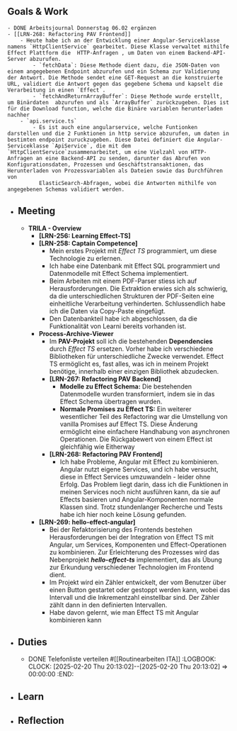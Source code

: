 ## Goals & Work
	- DONE Arbeitsjournal Donnerstag 06.02 ergänzen
	- [[LRN-268: Refactoring PAV Frontend]]
		- Heute habe ich an der Entwicklung einer Angular-Serviceklasse namens `HttpClientService` gearbeitet. Diese Klasse verwaltet mithilfe Effect Plattform die  HTTP-Anfragen , um Daten von einem Backend-API-Server abzurufen.
			- `fetchData`: Diese Methode dient dazu, die JSON-Daten von einem angegebenen Endpoint abzurufen und ein Schema zur Validierung der Antwort. Die Methode sendet eine GET-Request an die konstruierte URL, validiert die Antwort gegen das gegebene Schema und kapselt die Verarbeitung in einen `Effect`.
			- `fetchAndReturnArrayBuffer`: Diese Methode wurde erstellt, um Binärdaten  abzurufen und als `ArrayBuffer` zurückzugeben. Dies ist für die Download function, welche die Binäre variablen herunterladen nachher
		- `api.service.ts`
			- Es ist auch eine angularservice, welche Funtionken darstellen und die 2 Funktionen in http service abzurufen, um daten in bestimten endpoint zuruckzugeben. Diese Datei definiert die Angular-Serviceklasse `ApiService`, die mit dem `HttpClientService`zusammenarbeitet, um eine Vielzahl von HTTP-Anfragen an eine Backend-API zu senden, darunter das Abrufen von Konfigurationsdaten, Prozessen und Geschäftstransaktionen, das Herunterladen von Prozessvariablen als Dateien sowie das Durchführen von 
			  ElasticSearch-Abfragen, wobei die Antworten mithilfe von angegebenen Schemas validiert werden.
- ## Meeting
	- **TRILA - Overview**
		- **[LRN-256: Learning Effect-TS]**
		- **[LRN-258: Captain Competence]**
			- Mein erstes Projekt mit *Effect TS*  programmiert, um diese Technologie zu erlernen.
			- Ich habe eine Datenbank mit Effect SQL programmiert und Datenmodelle mit Effect Schema implementiert.
			- Beim Arbeiten mit einem PDF-Parser stiess ich auf Herausforderungen. Die Extraktion erwies sich als schwierig, da die unterschiedlichen Strukturen der PDF-Seiten eine einheitliche Verarbeitung verhinderten. Schlussendlich habe ich die Daten via Copy-Paste eingefügt.
			- Den Datenbankteil habe ich abgeschlossen, da die Funktionalität von Learni bereits vorhanden ist.
		- **Process-Archive-Viewer**
			- Im **PAV-Projekt** soll ich die bestehenden **Dependencies** durch *Effect TS* ersetzen. Vorher habe ich verschiedene Bibliotheken für unterschiedliche Zwecke verwendet. Effect TS ermöglicht es, fast alles, was ich in meinem Projekt benötige, innerhalb einer einzigen Bibliothek abzudecken.
			- **[LRN-267: Refactoring PAV Backend]**
				- **Modelle zu Effect Schema:** Die bestehenden Datenmodelle wurden transformiert, indem sie in das Effect Schema übertragen wurden.
				- **Normale Promises zu Effect TS:** Ein weiterer wesentlicher Teil des Refactoring war die Umstellung von vanilla Promises auf Effect TS. Diese Änderung ermöglicht eine einfachere Handhabung von asynchronen Operationen. Die Rückgabewert von einem Effect ist gleichfähig wie Eitherway
			- **[LRN-268: Refactoring PAV Frontend]**
				- Ich habe Probleme, Angular mit Effect zu kombinieren. Angular nutzt eigene Services, und ich habe versucht, diese in Effect Services umzuwandeln - leider ohne Erfolg. Das Problem liegt darin, dass ich die Funktionen in meinen Services noch nicht ausführen kann, da sie auf Effects basieren und Angular-Komponenten normale Klassen sind. Trotz stundenlanger Recherche und Tests habe ich hier noch keine Lösung gefunden.
		- **[LRN-269: hello-effect-angular]**
			- Bei der Refaktorisierung des Frontends bestehen Herausforderungen bei der Integration von Effect TS mit Angular, um Services, Komponenten und Effect-Operationen zu kombinieren. Zur Erleichterung des Prozesses wird das Nebenprojekt ***hello-effect-ts*** implementiert, das als Übung zur Erkundung verschiedener Technologien im Frontend dient.
			- Im Projekt wird ein Zähler entwickelt, der vom Benutzer über einen Button gestartet oder gestoppt werden kann, wobei das Intervall und die Inkrementzahl einstellbar sind. Der Zähler zählt dann in den definierten Intervallen.
			- Habe davon gelernt, wie man Effect TS mit Angular kombinieren kann
- ## Duties
	- DONE Telefonliste verteilen #[[Routinearbeiten ITA]]
	  :LOGBOOK:
	  CLOCK: [2025-02-20 Thu 20:13:02]--[2025-02-20 Thu 20:13:02] =>  00:00:00
	  :END:
- ## Learn
- ## Reflection